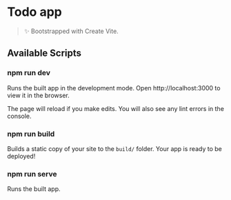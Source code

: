 # Todo app

> ✨ Bootstrapped with Create Vite.

## Available Scripts

### npm run dev

Runs the built app in the development mode.
Open http://localhost:3000 to view it in the browser.

The page will reload if you make edits.
You will also see any lint errors in the console.

### npm run build

Builds a static copy of your site to the `build/` folder.
Your app is ready to be deployed!

### npm run serve

Runs the built app.